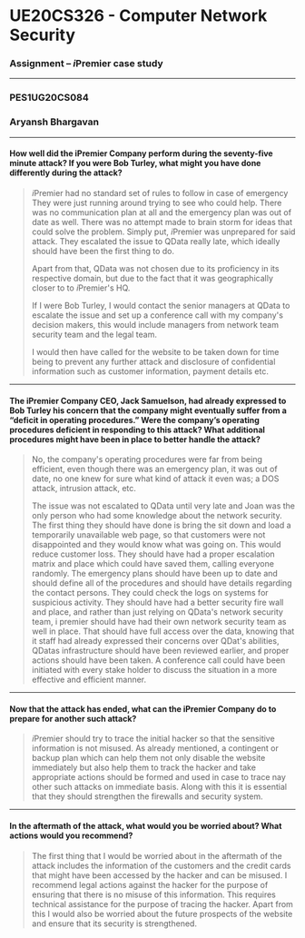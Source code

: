 # **UE20CS326 - Computer Network Security**

### **Assignment –** <i>i</i>Premier case study

---

### PES1UG20CS084

### Aryansh Bhargavan

---

#### How well did the iPremier Company perform during the seventy-five minute attack? If you were Bob Turley, what might you have done differently during the attack? 

><i>i</i>Premier had no standard set of rules to follow in case of emergency They were just running around trying to see who could help. There was no communication plan at all and the emergency plan was out of date as well. There was no attempt made to brain storm for ideas that could solve the problem. Simply put, <i>i</i>Premier was unprepared for said attack. They escalated the issue to QData really late, which ideally should have been the first thing to do. 
>
>Apart from that, QData was not chosen due to its proficiency in its respective domain, but due to the fact that it was geographically closer to to <i>i</i>Premier's HQ.
>
>
>If I were Bob Turley, I would contact the senior managers at QData to escalate the issue and set up a conference call with my company's decision makers, this would include managers from network team security team and the legal team.
>
>I would then have called for the website to be taken down for time being to prevent any further attack and disclosure of confidential information such as customer information, payment details etc.

---



#### The iPremier Company CEO, Jack Samuelson, had already expressed to Bob Turley his concern that the company might eventually suffer from a “deficit in operating procedures.” Were the company’s operating procedures deficient in responding to this attack? What additional procedures might have been in place to better handle the attack? 

>No, the company's operating procedures were far from being efficient, even though there was an emergency plan, it was out of date, no one knew for sure what kind of attack it even was; a DOS attack, intrusion attack,  etc. 
>
>The issue was not escalated to QData until very late and Joan was the only person who had some knowledge about the network security. The first thing they should have done is bring the sit down and load a temporarily unavailable web page, so that customers were not disappointed and they would know what was going on. This would reduce customer loss. They should have had a proper escalation matrix and place which could have saved them, calling everyone randomly. The emergency plans should have been up to date and should define all of the procedures and should have details regarding the contact persons. They could check the logs on systems for suspicious activity. They should have had a better security fire wall and place, and rather than just relying on QData's network security team, i premier should have had their own network security team as well in place. That should have full access over the data, knowing that it staff had already expressed their concerns over QDat's abilities, QDatas infrastructure should have been reviewed earlier, and proper actions should have been taken. A conference call could have been initiated with every stake holder to discuss the situation in a more effective and efficient manner.

---



#### Now that the attack has ended, what can the iPremier Company do to prepare for another such attack?

> <i>i</i>Premier should try to trace the initial hacker so that the sensitive information is not misused. As already mentioned, a contingent or backup plan which can help them not only disable the website immediately but also help them to track the hacker and take appropriate actions should be formed and used in case to trace nay other such attacks on immediate basis. Along with this it is essential that they should strengthen the firewalls and security system.

---



#### In the aftermath of the attack, what would you be worried about? What actions would you recommend?

>The first thing that I would be worried about in the aftermath of the attack includes the information of the customers and the credit cards that might have been accessed by the hacker and can be misused. I recommend legal actions against the hacker for the purpose of ensuring that there is no misuse of this information. This requires technical assistance for the purpose of tracing the hacker. Apart from this I would also be worried about the future prospects of the website and ensure that its security is strengthened.